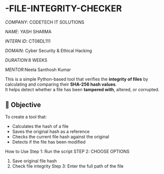 # -FILE-INTEGRITY-CHECKER
*COMPANY*: CODETECH IT SOLUTIONS

*NAME*: YASH SHARMA

*INTERN ID*: CT08DL111

*DOMAIN*: Cyber Security & Ethical Hacking

*DURATION*:8 WEEKS

*MENTOR*:Neela Santhosh Kumar

This is a simple Python-based tool that verifies the **integrity of files** by calculating and comparing their **SHA-256 hash values**.  
It helps detect whether a file has been **tampered with**, altered, or corrupted.

## 🎯 Objective
To create a tool that:
- Calculates the hash of a file
- Saves the original hash as a reference
- Checks the current file hash against the original
- Detects if the file has been modified

 How to Use
Step 1: Run the script
 STEP 2: CHOOSE OPTIONS
1. Save original file hash
2. Check file integrity
Step 3: Enter the full path of the file
